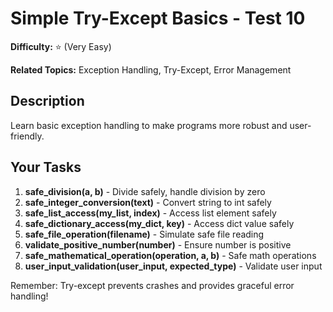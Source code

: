 # Simple Try-Except Basics - Test 10

**Difficulty:** ⭐ (Very Easy)

**Related Topics:** Exception Handling, Try-Except, Error Management

## Description

Learn basic exception handling to make programs more robust and user-friendly.

## Your Tasks

1. **safe_division(a, b)** - Divide safely, handle division by zero
2. **safe_integer_conversion(text)** - Convert string to int safely
3. **safe_list_access(my_list, index)** - Access list element safely
4. **safe_dictionary_access(my_dict, key)** - Access dict value safely
5. **safe_file_operation(filename)** - Simulate safe file reading
6. **validate_positive_number(number)** - Ensure number is positive
7. **safe_mathematical_operation(operation, a, b)** - Safe math operations
8. **user_input_validation(user_input, expected_type)** - Validate user input

Remember: Try-except prevents crashes and provides graceful error handling!
